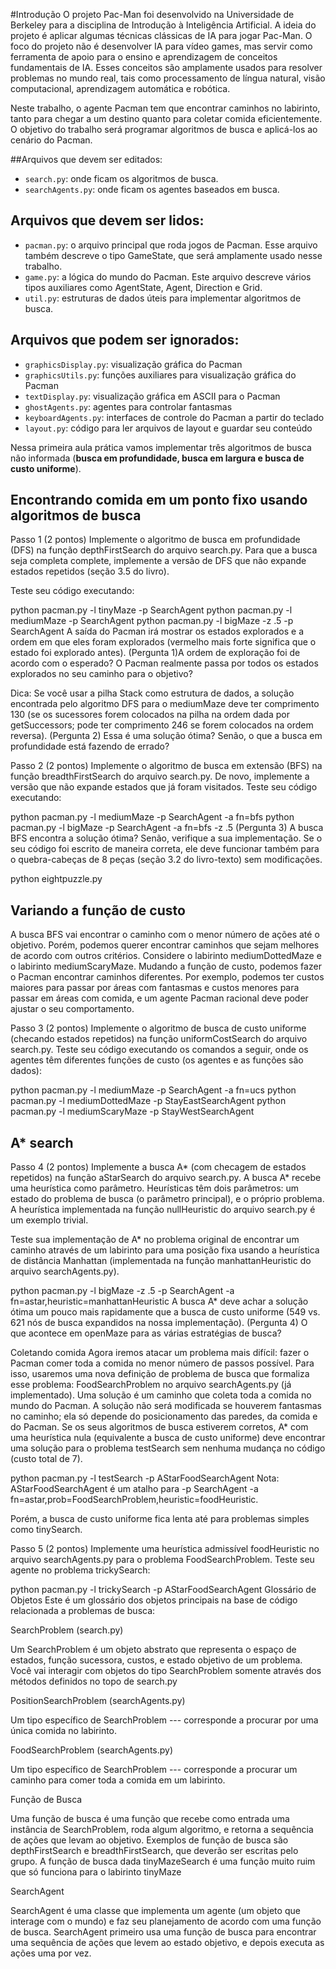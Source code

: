 #Introdução
O projeto Pac-Man foi desenvolvido na Universidade de Berkeley para a disciplina de Introdução à Inteligência Artificial. A ideia do projeto é aplicar algumas técnicas clássicas de IA para jogar Pac-Man. O foco do projeto não é desenvolver IA para vídeo games, mas servir como ferramenta de apoio para o ensino e aprendizagem de conceitos fundamentais de IA. Esses conceitos são amplamente usados para resolver problemas no mundo real, tais como processamento de língua natural, visão computacional, aprendizagem automática e robótica.

Neste trabalho, o agente Pacman tem que encontrar caminhos no labirinto, tanto para chegar a um destino quanto para coletar comida eficientemente. O objetivo do trabalho será programar algoritmos de busca e aplicá-los ao cenário do Pacman.

##Arquivos que devem ser editados:

- `search.py`: onde ficam os algoritmos de busca.
- `searchAgents.py`: onde ficam os agentes baseados em busca.

## Arquivos que devem ser lidos:

- `pacman.py`: o arquivo principal que roda jogos de Pacman. Esse arquivo também descreve o tipo GameState, que será amplamente usado nesse trabalho.
- `game.py`: a lógica do mundo do Pacman. Este arquivo descreve vários tipos auxiliares como AgentState, Agent, Direction e Grid.
- `util.py`: estruturas de dados úteis para implementar algoritmos de busca.

## Arquivos que podem ser ignorados:

- `graphicsDisplay.py`: visualização gráfica do Pacman
- `graphicsUtils.py`: funções auxiliares para visualização gráfica do Pacman
- `textDisplay.py`: visualização gráfica em ASCII para o Pacman
- `ghostAgents.py`: agentes para controlar fantasmas
- `keyboardAgents.py`: interfaces de controle do Pacman a partir do teclado
- `layout.py`: código para ler arquivos de layout e guardar seu conteúdo

Nessa primeira aula prática vamos implementar três algoritmos de busca não informada (**busca em profundidade, busca em largura e busca de custo uniforme**).

## Encontrando comida em um ponto fixo usando algoritmos de busca

Passo 1 (2 pontos) Implemente o algoritmo de busca em profundidade (DFS) na função depthFirstSearch do arquivo search.py. Para que a busca seja completa complete, implemente a versão de DFS que não expande estados repetidos (seção 3.5 do livro).

Teste seu código executando:

python pacman.py -l tinyMaze -p SearchAgent
python pacman.py -l mediumMaze -p SearchAgent
python pacman.py -l bigMaze -z .5 -p SearchAgent
A saída do Pacman irá mostrar os estados explorados e a ordem em que eles foram explorados (vermelho mais forte significa que o estado foi explorado antes). (Pergunta 1)A ordem de exploração foi de acordo com o esperado? O Pacman realmente passa por todos os estados explorados no seu caminho para o objetivo?

Dica: Se você usar a pilha Stack como estrutura de dados, a solução encontrada pelo algoritmo DFS para o mediumMaze deve ter comprimento 130 (se os sucessores forem colocados na pilha na ordem dada por getSuccessors; pode ter comprimento 246 se forem colocados na ordem reversa). (Pergunta 2) Essa é uma solução ótima? Senão, o que a busca em profundidade está fazendo de errado?

Passo 2 (2 pontos) Implemente o algoritmo de busca em extensão (BFS) na função breadthFirstSearch do arquivo search.py. De novo, implemente a versão que não expande estados que já foram visitados. Teste seu código executando:

python pacman.py -l mediumMaze -p SearchAgent -a fn=bfs
python pacman.py -l bigMaze -p SearchAgent -a fn=bfs -z .5
(Pergunta 3) A busca BFS encontra a solução ótima? Senão, verifique a sua implementação. Se o seu código foi escrito de maneira correta, ele deve funcionar também para o quebra-cabeças de 8 peças (seção 3.2 do livro-texto) sem modificações.

python eightpuzzle.py
## Variando a função de custo
A busca BFS vai encontrar o caminho com o menor número de ações até o objetivo. Porém, podemos querer encontrar caminhos que sejam melhores de acordo com outros critérios. Considere o labirinto mediumDottedMaze e o labirinto mediumScaryMaze. Mudando a função de custo, podemos fazer o Pacman encontrar caminhos diferentes. Por exemplo, podemos ter custos maiores para passar por áreas com fantasmas e custos menores para passar em áreas com comida, e um agente Pacman racional deve poder ajustar o seu comportamento.

Passo 3 (2 pontos) Implemente o algoritmo de busca de custo uniforme (checando estados repetidos) na função uniformCostSearch do arquivo search.py. Teste seu código executando os comandos a seguir, onde os agentes têm diferentes funções de custo (os agentes e as funções são dados):

python pacman.py -l mediumMaze -p SearchAgent -a fn=ucs
python pacman.py -l mediumDottedMaze -p StayEastSearchAgent
python pacman.py -l mediumScaryMaze -p StayWestSearchAgent
## A* search
Passo 4 (2 pontos) Implemente a busca A* (com checagem de estados repetidos) na função aStarSearch do arquivo search.py. A busca A* recebe uma heurística como parâmetro. Heurísticas têm dois parâmetros: um estado do problema de busca (o parâmetro principal), e o próprio problema. A heurística implementada na função nullHeuristic do arquivo search.py é um exemplo trivial.

Teste sua implementação de A* no problema original de encontrar um caminho através de um labirinto para uma posição fixa usando a heurística de distância Manhattan (implementada na função manhattanHeuristic do arquivo searchAgents.py).

python pacman.py -l bigMaze -z .5 -p SearchAgent -a fn=astar,heuristic=manhattanHeuristic
A busca A* deve achar a solução ótima um pouco mais rapidamente que a busca de custo uniforme (549 vs. 621 nós de busca expandidos na nossa implementação). (Pergunta 4) O que acontece em openMaze para as várias estratégias de busca?

Coletando comida
Agora iremos atacar um problema mais difícil: fazer o Pacman comer toda a comida no menor número de passos possível. Para isso, usaremos uma nova definição de problema de busca que formaliza esse problema: FoodSearchProblem no arquivo searchAgents.py (já implementado). Uma solução é um caminho que coleta toda a comida no mundo do Pacman. A solução não será modificada se houverem fantasmas no caminho; ela só depende do posicionamento das paredes, da comida e do Pacman. Se os seus algoritmos de busca estiverem corretos, A* com uma heurística nula (equivalente a busca de custo uniforme) deve encontrar uma solução para o problema testSearch sem nenhuma mudança no código (custo total de 7).

python pacman.py -l testSearch -p AStarFoodSearchAgent
Nota: AStarFoodSearchAgent é um atalho para -p SearchAgent -a fn=astar,prob=FoodSearchProblem,heuristic=foodHeuristic.

Porém, a busca de custo uniforme fica lenta até para problemas simples como tinySearch.

Passo 5 (2 pontos) Implemente uma heurística admissível foodHeuristic no arquivo searchAgents.py para o problema FoodSearchProblem. Teste seu agente no problema trickySearch:

python pacman.py -l trickySearch -p AStarFoodSearchAgent
Glossário de Objetos
Este é um glossário dos objetos principais na base de código relacionada a problemas de busca:

SearchProblem (search.py)

Um SearchProblem é um objeto abstrato que representa o espaço de estados, função sucessora, custos, e estado objetivo de um problema. Você vai interagir com objetos do tipo SearchProblem somente através dos métodos definidos no topo de search.py

PositionSearchProblem (searchAgents.py)

Um tipo específico de SearchProblem --- corresponde a procurar por uma única comida no labirinto.

FoodSearchProblem (searchAgents.py)

Um tipo específico de SearchProblem --- corresponde a procurar um caminho para comer toda a comida em um labirinto.

Função de Busca

Uma função de busca é uma função que recebe como entrada uma instância de SearchProblem, roda algum algoritmo, e retorna a sequência de ações que levam ao objetivo. Exemplos de função de busca são depthFirstSearch e breadthFirstSearch, que deverão ser escritas pelo grupo. A função de busca dada tinyMazeSearch é uma função muito ruim que só funciona para o labirinto tinyMaze

SearchAgent

SearchAgent é uma classe que implementa um agente (um objeto que interage com o mundo) e faz seu planejamento de acordo com uma função de busca. SearchAgent primeiro usa uma função de busca para encontrar uma sequência de ações que levem ao estado objetivo, e depois executa as ações uma por vez.
